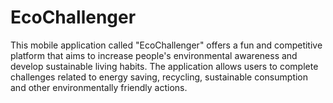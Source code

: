 # EcoChallenger
 This mobile application called "EcoChallenger" offers a fun and competitive platform that aims to increase people's environmental awareness and develop sustainable living habits. The application allows users to complete challenges related to energy saving, recycling, sustainable consumption and other environmentally friendly actions.
